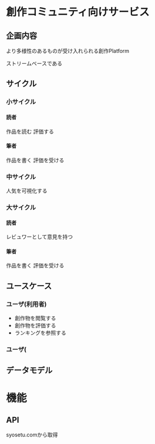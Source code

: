創作コミュニティ向けサービス
===========

企画内容
---------------
より多様性のあるものが受け入れられる創作Platform

ストリームベースである

サイクル
---------------
### 小サイクル
#### 読者
作品を読む
評価する

#### 筆者
作品を書く
評価を受ける

### 中サイクル
人気を可視化する

### 大サイクル
#### 読者
レビュワーとして意見を持つ

#### 筆者
作品を書く
評価を受ける

ユースケース
---------------
### ユーザ(利用者)
* 創作物を閲覧する
* 創作物を評価する
* ランキングを参照する

### ユーザ(

データモデル
---------------


機能
===========

API
---------------
syosetu.comから取得






